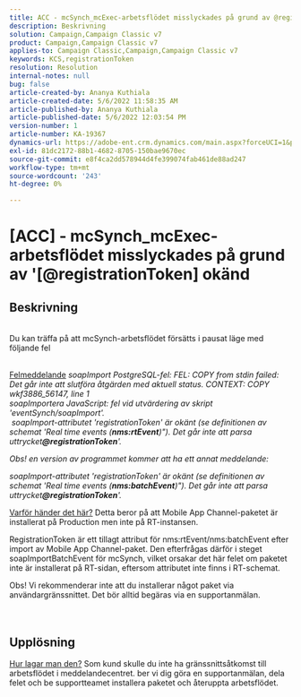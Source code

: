 ```yaml
---
title: ACC - mcSynch_mcExec-arbetsflödet misslyckades på grund av @registrationToken unknow
description: Beskrivning
solution: Campaign,Campaign Classic v7
product: Campaign,Campaign Classic v7
applies-to: Campaign Classic,Campaign,Campaign Classic v7
keywords: KCS,registrationToken
resolution: Resolution
internal-notes: null
bug: false
article-created-by: Ananya Kuthiala
article-created-date: 5/6/2022 11:58:35 AM
article-published-by: Ananya Kuthiala
article-published-date: 5/6/2022 12:03:54 PM
version-number: 1
article-number: KA-19367
dynamics-url: https://adobe-ent.crm.dynamics.com/main.aspx?forceUCI=1&pagetype=entityrecord&etn=knowledgearticle&id=ea48c7d8-33cd-ec11-a7b5-6045bd00d995
exl-id: 81dc2172-88b1-4682-8705-150bae9670ec
source-git-commit: e8f4ca2dd578944d4fe399074fab461de88ad247
workflow-type: tm+mt
source-wordcount: '243'
ht-degree: 0%

---
```


# [ACC] - mcSynch_mcExec-arbetsflödet misslyckades på grund av &#39;[@registrationToken] okänd

## Beskrivning

<br>Du kan träffa på att mcSynch-arbetsflödet försätts i pausat läge med följande fel<br><br>

<u>Felmeddelande</u>
*soapImport PostgreSQL-fel: FEL: COPY from stdin failed: Det går inte att slutföra åtgärden med aktuell status. CONTEXT: COPY wkf3886_56147, line 1
<br>soapImportera JavaScript: fel vid utvärdering av skript &#39;eventSynch/soapImport&#39;.
<br> soapImport-attributet &#39;registrationToken&#39; är okänt (se definitionen av schemat &#39;Real time events (<b>nms:rtEvent</b>)&quot;). Det går inte att parsa uttrycket<b>@registrationToken</b>&#39;.*

*Obs! en version av programmet kommer att ha ett annat meddelande:*

*soapImport-attributet &#39;registrationToken&#39; är okänt (se definitionen av schemat &#39;Real time events (<b>nms:batchEvent</b>)&quot;). Det går inte att parsa uttrycket<b>@registrationToken</b>&#39;.*


<u>Varför händer det här?</u>
Detta beror på att Mobile App Channel-paketet är installerat på Production men inte på RT-instansen.

RegistrationToken är ett tillagt attribut för nms:rtEvent/nms:batchEvent efter import av Mobile App Channel-paket. Den efterfrågas därför i steget soapImportBatchEvent för mcSynch, vilket orsakar det här felet om paketet inte är installerat på RT-sidan, eftersom attributet inte finns i RT-schemat.



Obs! Vi rekommenderar inte att du installerar något paket via användargränssnittet. Det bör alltid begäras via en supportanmälan.
<br><br> <br>

## Upplösning

<u>Hur lagar man den?</u>
Som kund skulle du inte ha gränssnittsåtkomst till arbetsflödet i meddelandecentret. ber vi dig göra en supportanmälan, dela felet och be supportteamet installera paketet och återuppta arbetsflödet.
